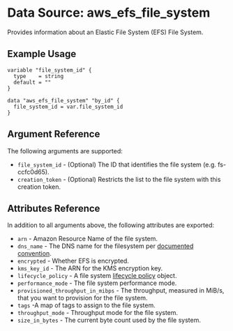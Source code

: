 
# Data Source: aws_efs_file_system

Provides information about an Elastic File System (EFS) File System.

## Example Usage

```hcl
variable "file_system_id" {
  type    = string
  default = ""
}

data "aws_efs_file_system" "by_id" {
  file_system_id = var.file_system_id
}
```

## Argument Reference

The following arguments are supported:

* `file_system_id` - (Optional) The ID that identifies the file system (e.g. fs-ccfc0d65).
* `creation_token` - (Optional) Restricts the list to the file system with this creation token.

## Attributes Reference

In addition to all arguments above, the following attributes are exported:

* `arn` - Amazon Resource Name of the file system.
* `dns_name` - The DNS name for the filesystem per [documented convention](http://docs.aws.amazon.com/efs/latest/ug/mounting-fs-mount-cmd-dns-name.html).
* `encrypted` - Whether EFS is encrypted.
* `kms_key_id` - The ARN for the KMS encryption key.
* `lifecycle_policy` - A file system [lifecycle policy](https://docs.aws.amazon.com/efs/latest/ug/API_LifecyclePolicy.html) object.
* `performance_mode` - The file system performance mode.
* `provisioned_throughput_in_mibps` - The throughput, measured in MiB/s, that you want to provision for the file system.
* `tags` -A map of tags to assign to the file system.
* `throughput_mode` - Throughput mode for the file system.
* `size_in_bytes` - The current byte count used by the file system.
